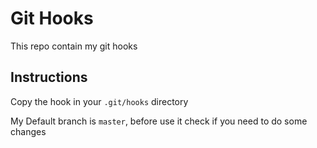 # Git Hooks

This repo contain my git hooks

## Instructions

Copy the hook in your ``.git/hooks`` directory

My Default branch is ``master``, before use it check if you need to do some changes
